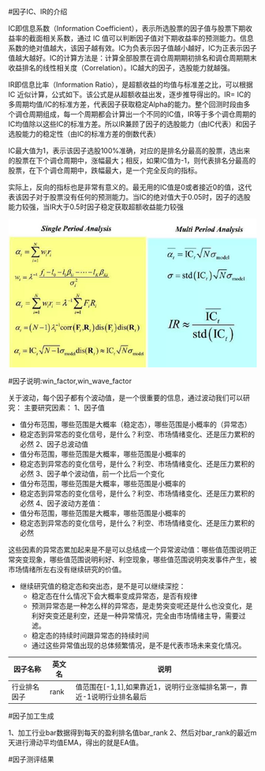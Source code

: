 #因子IC、IR的介绍

IC即信息系数（Information Coefficient），表示所选股票的因子值与股票下期收益率的截面相关系数，通过 IC 值可以判断因子值对下期收益率的预测能力。信息系数的绝对值越大，该因子越有效。IC为负表示因子值越小越好，IC为正表示因子值越大越好。IC的计算方法是：计算全部股票在调仓周期期初排名和调仓周期期末收益排名的线性相关度（Correlation）。IC越大的因子，选股能力就越强。

IR即信息比率（Information Ratio），是超额收益的均值与标准差之比，可以根据 IC 近似计算，公式如下。该公式是从超额收益出发，逐步推导得出的。IR= IC的多周期均值/IC的标准方差，代表因子获取稳定Alpha的能力。整个回测时段由多个调仓周期组成，每一个周期都会计算出一个不同的IC值，IR等于多个调仓周期的IC均值除以这些IC的标准方差。所以IR兼顾了因子的选股能力（由IC代表）和因子选股能力的稳定性（由IC的标准方差的倒数代表）

IC最大值为1，表示该因子选股100%准确，对应的是排名分最高的股票，选出来的股票在下个调仓周期中，涨幅最大；相反，如果IC值为-1，则代表排名分最高的股票，在下个调仓周期中，跌幅最大，是一个完全反向的指标。

实际上，反向的指标也是非常有意义的。最无用的IC值是0或者接近0的值，这代表该因子对于股票没有任何的预测能力。当IC的绝对值大于0.05时，因子的选股能力较强，当IR大于0.5时因子稳定获取超额收益能力较强

![img_1.png](../indicator/ic_ir_introduce.png)

#因子说明:win_factor,win_wave_factor


关于波动，每个因子都有个波动值，是一个很重要的信息，通过波动我们可以研究：
主要研究因素：
1、因子值
   + 值分布范围，哪些范围是大概率（稳定态），哪些范围是小概率的（异常态）
   + 稳定态到异常态的变化信号，是什么？利空、市场情绪变化、还是压力累积的必然
2、因子总波动值 
   + 值分布范围，哪些范围是大概率，哪些范围是小概率的
   + 稳定态到异常态的变化信号，是什么？利空、市场情绪变化、还是压力累积的必然
3、因子单个波动值，前一个比后一个变化
   + 值分布范围，哪些范围是大概率，哪些范围是小概率的
   + 稳定态到异常态的变化信号，是什么？利空、市场情绪变化、还是压力累积的必然
4、因子波动方差值：
   + 值分布范围，哪些范围是大概率，哪些范围是小概率的
   + 稳定态到异常态的变化信号，是什么？利空、市场情绪变化、还是压力累积的必然

这些因素的异常态累加起来是不是可以总结成一个异常波动值：哪些值范围说明正常突变现象，哪些值范围说明利好、利空现象，哪些值范围说明突发事件产生，被市场情绪所左右没有继续研究的价值。


+ 继续研究值的稳定态和突出态，是不是可以继续深挖：
    + 稳定态在什么情况下会大概率变成异常态，是否有规律
    + 预测异常态是一种怎么样的异常态，是走势突变呢还是什么也没变化，是利好突变还是利空，还是一种异常情况，完全由市场情绪主导，需要过滤。
    + 稳定态的持续时间跟异常态的持续时间
    + 通过这些异常值出现的总体频繁情况，是不是代表市场未来变化情况。
    

因子名称|英文名|说明
---|---|---
行业排名因子|rank|值范围在[-1,1],如果靠近1，说明行业涨幅排名第一，靠近-1说明行业排名最后



#因子加工生成

1、加工行业bar数据得到每天的盈利排名值bar_rank
2、然后对bar_rank的最近m天进行滑动平均值EMA，得出的就是EA值。



#因子测评结果







